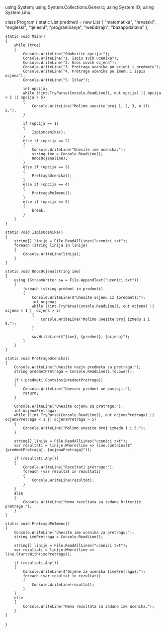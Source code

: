 using System;
using System.Collections.Generic;
using System.IO;
using System.Linq;

class Program
{
    static List<string> predmeti = new List<string> {
        "matematika", "hrvatski", "engleski", "tjelesni", "programiranje", "webdizajn", "bazapodataka"
    };

    static void Main()
    {
        while (true)
        {
            Console.WriteLine("Odaberite opciju:");
            Console.WriteLine("1. Ispis svih ucenika");
            Console.WriteLine("2. Unos novih ocjena");
            Console.WriteLine("3. Pretraga ucenika po ocjeni i predmetu");
            Console.WriteLine("4. Pretraga ucenika po imenu i ispis ocjena");
            Console.WriteLine("5. Izlaz");

            int opcija;
            while (!int.TryParse(Console.ReadLine(), out opcija) || opcija < 1 || opcija > 5)
            {
                Console.WriteLine("Molimo unesite broj 1, 2, 3, 4 ili 5.");
            }

            if (opcija == 1)
            {
                IspisUcenika();
            }
            else if (opcija == 2)
            {
                Console.WriteLine("Unesite ime ucenika:");
                string ime = Console.ReadLine();
                UnosOcjena(ime);
            }
            else if (opcija == 3)
            {
                PretragaUcenika();
            }
            else if (opcija == 4)
            {
                PretragaPoImenu();
            }
            else if (opcija == 5)
            {
                break;
            }
        }
    }

    static void IspisUcenika()
    {
        string[] linije = File.ReadAllLines("ucenici.txt");
        foreach (string linija in linije)
        {
            Console.WriteLine(linija);
        }
    }

    static void UnosOcjena(string ime)
    {
        using (StreamWriter sw = File.AppendText("ucenici.txt"))
        {
            foreach (string predmet in predmeti)
            {
                Console.WriteLine($"Unesite ocjenu iz {predmet}:");
                int ocjena;
                while (!int.TryParse(Console.ReadLine(), out ocjena) || ocjena < 1 || ocjena > 5)
                {
                    Console.WriteLine("Molimo unesite broj izmedu 1 i 5.");
                }

                sw.WriteLine($"{ime}, {predmet}, {ocjena}");
            }
        }
    }

    static void PretragaUcenika()
    {
        Console.WriteLine("Unesite naziv predmeta za pretragu:");
        string predmetPretraga = Console.ReadLine().ToLower();

        if (!predmeti.Contains(predmetPretraga))
        {
            Console.WriteLine("Uneseni predmet ne postoji.");
            return;
        }

        Console.WriteLine("Unesite ocjenu za pretragu:");
        int ocjenaPretraga;
        while (!int.TryParse(Console.ReadLine(), out ocjenaPretraga) || ocjenaPretraga < 1 || ocjenaPretraga > 5)
        {
            Console.WriteLine("Molimo unesite broj izmedu 1 i 5.");
        }

        string[] linije = File.ReadAllLines("ucenici.txt");
        var rezultati = linije.Where(line => line.Contains($"{predmetPretraga}, {ocjenaPretraga}"));
        
        if (rezultati.Any())
        {
            Console.WriteLine("Rezultati pretrage:");
            foreach (var rezultat in rezultati)
            {
                Console.WriteLine(rezultat);
            }
        }
        else
        {
            Console.WriteLine("Nema rezultata za zadane kriterije pretrage.");
        }
    }

    static void PretragaPoImenu()
    {
        Console.WriteLine("Unesite ime ucenika za pretragu:");
        string imePretraga = Console.ReadLine();

        string[] linije = File.ReadAllLines("ucenici.txt");
        var rezultati = linije.Where(line => line.StartsWith(imePretraga));

        if (rezultati.Any())
        {
            Console.WriteLine($"Ocjene za ucenika {imePretraga}:");
            foreach (var rezultat in rezultati)
            {
                Console.WriteLine(rezultat);
            }
        }
        else
        {
            Console.WriteLine("Nema rezultata za zadano ime ucenika.");
        }
    }
}
